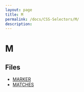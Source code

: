 ```yaml
---
layout: page
title: M
permalink: /docs/CSS-Selectors/M/
description: 
---
```


# M



## Files
* [MARKER](/compare.html2pdf.tools/docs/CSS-Selectors/M/marker.md)
* [MATCHES](/compare.html2pdf.tools/docs/CSS-Selectors/M/matches.md)

